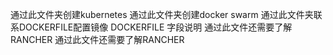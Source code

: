 通过此文件夹创建kubernetes
通过此文件夹创建docker swarm
通过此文件夹联系DOCKERFILE配置镜像
DOCKERFILE 字段说明
通过此文件还需要了解RANCHER
通过此文件还需要了解RANCHER